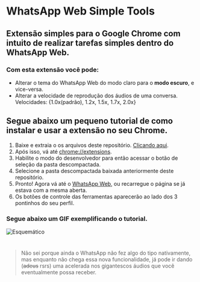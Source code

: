 # WhatsApp Web Simple Tools
## Extensão simples para o Google Chrome com intuito de realizar tarefas simples dentro do WhatsApp Web.
### Com esta extensão você pode:
 - Alterar o tema do WhatsApp Web do modo claro para o **modo escuro**, e vice-versa.
 - Alterar a velocidade de reprodução dos áudios de uma conversa. Velocidades: {1.0x(padrão), 1.2x, 1.5x, 1.7x, 2.0x}

## Segue abaixo um pequeno tutorial de como instalar e usar a extensão no seu Chrome.

 1. Baixe e extraia o os arquivos deste repositório. [Clicando aqui](https://github.com/lucas26xd/WhatsApp-Simple-Tools/raw/master/WhatsApp-Simple-Tools.zip).
 2. Após isso, vá até [chrome://extensions](chrome://extensions).
 3. Habilite o modo do desenvolvedor para então acessar o botão de seleção da pasta descompactada.
 4. Selecione a pasta descompactada baixada anteriormente deste repositório.
 5. Pronto! Agora vá até o [WhatsApp Web](https://web.whatsapp.com/), ou recarregue o página se já estava com a mesma aberta.
 6. Os botões de controle das ferramentas aparecerão ao lado dos 3 pontinhos do seu perfil.

### Segue abaixo um GIF exemplificando o tutorial.
![Esquemático](https://github.com/lucas26xd/WhatsApp-Simple-Tools/blob/master/Instala%C3%A7%C3%A3o%20extens%C3%A3o.gif?raw=true)

#
> Não sei porque ainda o WhatsApp não fez algo do tipo nativamente, mas enquanto não chega essa nova funcionalidade, já pode ir dando (~~adeus~~  rsrs) uma acelerada nos gigantescos áudios que você eventualmente possa receber.
